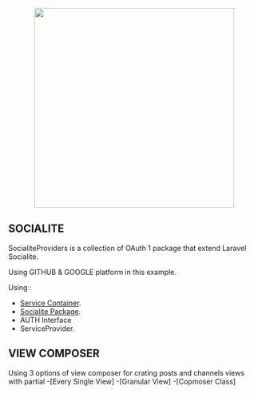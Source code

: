 <p align="center"><img src="https://madewithnetworkfra.fra1.digitaloceanspaces.com/spatie-space-production/1553/socialite.jpg" width="400"></p>


## SOCIALITE 
SocialiteProviders is a collection of OAuth 1 package that extend Laravel Socialite.

Using GITHUB & GOOGLE platform in this example.

Using :
- [Service Container](https://laravel.com/docs/8.x/container).
- [Socialite Package](https://laravel.com/docs/8.x/socialite).
- AUTH Interface 
- ServiceProvider.


## VIEW COMPOSER

Using 3 options of view composer for crating posts and channels views with partial
-[Every Single View]
-[Granular View]
-[Copmoser Class]


